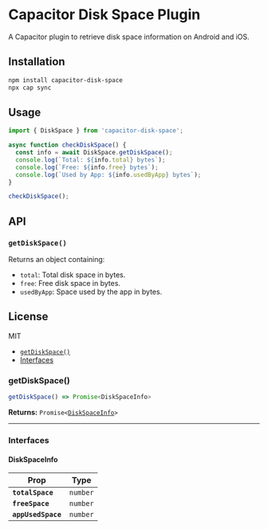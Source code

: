# Capacitor Disk Space Plugin

A Capacitor plugin to retrieve disk space information on Android and iOS.

## Installation
```sh
npm install capacitor-disk-space
npx cap sync
```

## Usage
```ts
import { DiskSpace } from 'capacitor-disk-space';

async function checkDiskSpace() {
  const info = await DiskSpace.getDiskSpace();
  console.log(`Total: ${info.total} bytes`);
  console.log(`Free: ${info.free} bytes`);
  console.log(`Used by App: ${info.usedByApp} bytes`);
}

checkDiskSpace();
```

## API

### `getDiskSpace()`
Returns an object containing:
- `total`: Total disk space in bytes.
- `free`: Free disk space in bytes.
- `usedByApp`: Space used by the app in bytes.

## License
MIT

<docgen-index>

* [`getDiskSpace()`](#getdiskspace)
* [Interfaces](#interfaces)

</docgen-index>

<docgen-api>
<!--Update the source file JSDoc comments and rerun docgen to update the docs below-->

### getDiskSpace()

```typescript
getDiskSpace() => Promise<DiskSpaceInfo>
```

**Returns:** <code>Promise&lt;<a href="#diskspaceinfo">DiskSpaceInfo</a>&gt;</code>

--------------------


### Interfaces


#### DiskSpaceInfo

| Prop               | Type                |
| ------------------ | ------------------- |
| **`totalSpace`**   | <code>number</code> |
| **`freeSpace`**    | <code>number</code> |
| **`appUsedSpace`** | <code>number</code> |

</docgen-api>
